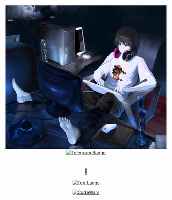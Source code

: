 <div id="header" align="center">
  <img src="src/imga.jpg"  alt="hello" height="450" width="600"/>
  <div id="badges">
    <a href="https://t.me/shmkvdmd">
      <img src="https://img.shields.io/badge/TG-blue?style=for-the-badge&logo=telegram&logoColor=white" alt="Telegram Badge"/>
    </a>
  </div>
  <img src="https://komarev.com/ghpvc/?username=shmkvdmd&style=flat-square&color=blue" alt=""/>

### :green_heart:
[![Top Langs](https://github-readme-stats.vercel.app/api/top-langs/?username=shmkvdmd&layout=compact&theme=vision-friendly-dark)](https://github.com/anuraghazra/github-readme-stats)
</div>
<div align="center">
<a href="https://www.codewars.com/users/shmkvdmd">
      <img src="https://www.codewars.com/users/shmkvdmd/badges/large" alt="CodeWars"/>
</a>
</div>
